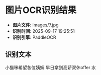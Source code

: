 # 图片OCR识别结果

- **图片文件**: images/7.jpg
- **识别时间**: 2025-09-17 19:25:51
- **识别引擎**: PaddleOCR

## 识别文本

小猫咪希望各位姨姨
早日拿到高薪双休offer
水
